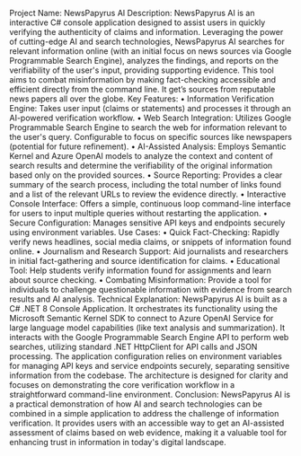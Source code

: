 Project Name:
NewsPapyrus AI
Description:
NewsPapyrus AI is an interactive C# console application designed to assist users in quickly verifying the authenticity of claims and information. Leveraging the power of cutting-edge AI and search technologies, NewsPapyrus AI searches for relevant information online (with an initial focus on news sources via Google Programmable Search Engine), analyzes the findings, and reports on the verifiability of the user's input, providing supporting evidence. This tool aims to combat misinformation by making fact-checking accessible and efficient directly from the command line. It get’s sources from reputable news papers all over the globe.
Key Features:
•	Information Verification Engine: Takes user input (claims or statements) and processes it through an AI-powered verification workflow.
•	Web Search Integration: Utilizes Google Programmable Search Engine to search the web for information relevant to the user's query. Configurable to focus on specific sources like newspapers (potential for future refinement).
•	AI-Assisted Analysis: Employs Semantic Kernel and Azure OpenAI models to analyze the context and content of search results and determine the verifiability of the original information based only on the provided sources.
•	Source Reporting: Provides a clear summary of the search process, including the total number of links found and a list of the relevant URLs to review the evidence directly.
•	Interactive Console Interface: Offers a simple, continuous loop command-line interface for users to input multiple queries without restarting the application.
•	Secure Configuration: Manages sensitive API keys and endpoints securely using environment variables.
Use Cases:
•	Quick Fact-Checking: Rapidly verify news headlines, social media claims, or snippets of information found online.
•	Journalism and Research Support: Aid journalists and researchers in initial fact-gathering and source identification for claims.
•	Educational Tool: Help students verify information found for assignments and learn about source checking.
•	Combating Misinformation: Provide a tool for individuals to challenge questionable information with evidence from search results and AI analysis.
Technical Explanation:
NewsPapyrus AI is built as a C# .NET 8 Console Application. It orchestrates its functionality using the Microsoft Semantic Kernel SDK to connect to Azure OpenAI Service for large language model capabilities (like text analysis and summarization). It interacts with the Google Programmable Search Engine API to perform web searches, utilizing standard .NET HttpClient for API calls and JSON processing. The application configuration relies on environment variables for managing API keys and service endpoints securely, separating sensitive information from the codebase. The architecture is designed for clarity and focuses on demonstrating the core verification workflow in a straightforward command-line environment.
Conclusion:
NewsPapyrus AI is a practical demonstration of how AI and search technologies can be combined in a simple application to address the challenge of information verification. It provides users with an accessible way to get an AI-assisted assessment of claims based on web evidence, making it a valuable tool for enhancing trust in information in today's digital landscape.
